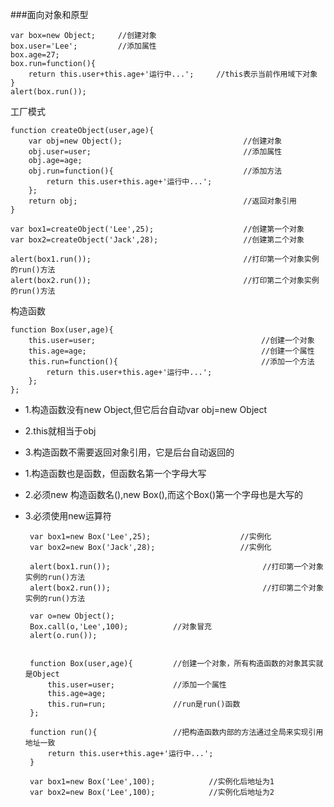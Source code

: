 ###面向对象和原型

    var box=new Object;     //创建对象
    box.user='Lee';         //添加属性
    box.age=27;
    box.run=function(){
        return this.user+this.age+'运行中...';     //this表示当前作用域下对象
    }
    alert(box.run());

工厂模式

    function createObject(user,age){
        var obj=new Object();                           //创建对象
        obj.user=user;                                  //添加属性
        obj.age=age;
        obj.run=function(){                             //添加方法
            return this.user+this.age+'运行中...';
        };
        return obj;                                     //返回对象引用
    }
    
    var box1=createObject('Lee',25);                    //创建第一个对象
    var box2=createObject('Jack',28);                   //创建第二个对象
    
    alert(box1.run());                                  //打印第一个对象实例的run()方法
    alert(box2.run());                                  //打印第二个对象实例的run()方法


构造函数

    function Box(user,age){
        this.user=user;                                     //创建一个对象
        this.age=age;                                       //创建一个属性
        this.run=function(){                                //添加一个方法
            return this.user+this.age+'运行中...';
        };
    };

 - 1.构造函数没有new Object,但它后台自动var obj=new Object
 - 2.this就相当于obj
 - 3.构造函数不需要返回对象引用，它是后台自动返回的

 - 1.构造函数也是函数，但函数名第一个字母大写
 - 2.必须new 构造函数名(),new Box(),而这个Box()第一个字母也是大写的
 - 3.必须使用new运算符

        var box1=new Box('Lee',25);                    //实例化
        var box2=new Box('Jack',28);                   //实例化
        
        alert(box1.run());                                  //打印第一个对象实例的run()方法
        alert(box2.run());                                  //打印第二个对象实例的run()方法
        
        var o=new Object();
        Box.call(o,'Lee',100);          //对象冒充
        alert(o.run());
        
        
        function Box(user,age){         //创建一个对象，所有构造函数的对象其实就是Object
            this.user=user;             //添加一个属性
            this.age=age;
            this.run=run;               //run是run()函数
        };

        function run(){                 //把构造函数内部的方法通过全局来实现引用地址一致
            return this.user+this.age+'运行中...';
        }
        
        var box1=new Box('Lee',100);            //实例化后地址为1
        var box2=new Box('Lee',100);            //实例化后地址为2

